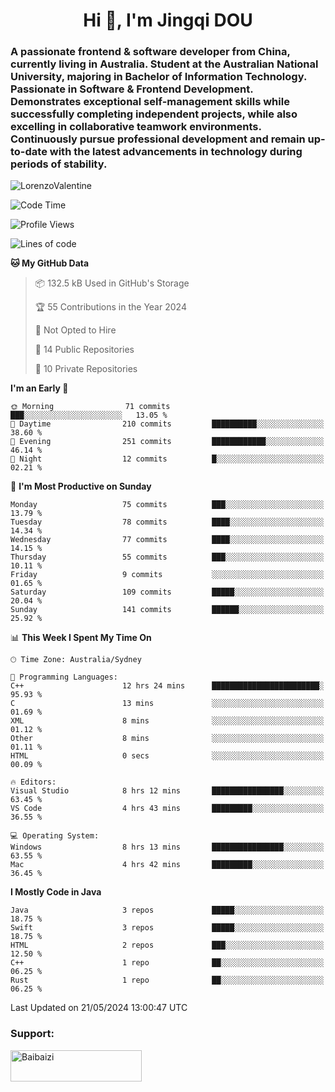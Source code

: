 <h1 align="center">Hi 👋, I'm Jingqi DOU</h1>
<h3 align="left">A passionate frontend & software developer from China, currently living in Australia. Student at the Australian National University, majoring in Bachelor of Information Technology. Passionate in Software & Frontend Development. Demonstrates exceptional self-management skills while successfully completing independent projects, while also excelling in collaborative teamwork environments. Continuously pursue professional development and remain up-to-date with the latest advancements in technology during periods of stability.</h3>
<img src="https://count.getloli.com/get/@:name" alt="LorenzoValentine" />

<!--START_SECTION:waka-->
![Code Time](http://img.shields.io/badge/Code%20Time-777%20hrs%2047%20mins-blue)

![Profile Views](http://img.shields.io/badge/Profile%20Views-0-blue)

![Lines of code](https://img.shields.io/badge/From%20Hello%20World%20I%27ve%20Written-754.6%20thousand%20lines%20of%20code-blue)

**🐱 My GitHub Data** 

> 📦 132.5 kB Used in GitHub's Storage 
 > 
> 🏆 55 Contributions in the Year 2024
 > 
> 🚫 Not Opted to Hire
 > 
> 📜 14 Public Repositories 
 > 
> 🔑 10 Private Repositories 
 > 
**I'm an Early 🐤** 

```text
🌞 Morning                71 commits          ███░░░░░░░░░░░░░░░░░░░░░░   13.05 % 
🌆 Daytime                210 commits         ██████████░░░░░░░░░░░░░░░   38.60 % 
🌃 Evening                251 commits         ████████████░░░░░░░░░░░░░   46.14 % 
🌙 Night                  12 commits          █░░░░░░░░░░░░░░░░░░░░░░░░   02.21 % 
```
📅 **I'm Most Productive on Sunday** 

```text
Monday                   75 commits          ███░░░░░░░░░░░░░░░░░░░░░░   13.79 % 
Tuesday                  78 commits          ████░░░░░░░░░░░░░░░░░░░░░   14.34 % 
Wednesday                77 commits          ████░░░░░░░░░░░░░░░░░░░░░   14.15 % 
Thursday                 55 commits          ███░░░░░░░░░░░░░░░░░░░░░░   10.11 % 
Friday                   9 commits           ░░░░░░░░░░░░░░░░░░░░░░░░░   01.65 % 
Saturday                 109 commits         █████░░░░░░░░░░░░░░░░░░░░   20.04 % 
Sunday                   141 commits         ██████░░░░░░░░░░░░░░░░░░░   25.92 % 
```


📊 **This Week I Spent My Time On** 

```text
🕑︎ Time Zone: Australia/Sydney

💬 Programming Languages: 
C++                      12 hrs 24 mins      ████████████████████████░   95.93 % 
C                        13 mins             ░░░░░░░░░░░░░░░░░░░░░░░░░   01.69 % 
XML                      8 mins              ░░░░░░░░░░░░░░░░░░░░░░░░░   01.12 % 
Other                    8 mins              ░░░░░░░░░░░░░░░░░░░░░░░░░   01.11 % 
HTML                     0 secs              ░░░░░░░░░░░░░░░░░░░░░░░░░   00.09 % 

🔥 Editors: 
Visual Studio            8 hrs 12 mins       ████████████████░░░░░░░░░   63.45 % 
VS Code                  4 hrs 43 mins       █████████░░░░░░░░░░░░░░░░   36.55 % 

💻 Operating System: 
Windows                  8 hrs 13 mins       ████████████████░░░░░░░░░   63.55 % 
Mac                      4 hrs 42 mins       █████████░░░░░░░░░░░░░░░░   36.45 % 
```

**I Mostly Code in Java** 

```text
Java                     3 repos             █████░░░░░░░░░░░░░░░░░░░░   18.75 % 
Swift                    3 repos             █████░░░░░░░░░░░░░░░░░░░░   18.75 % 
HTML                     2 repos             ███░░░░░░░░░░░░░░░░░░░░░░   12.50 % 
C++                      1 repo              ██░░░░░░░░░░░░░░░░░░░░░░░   06.25 % 
Rust                     1 repo              ██░░░░░░░░░░░░░░░░░░░░░░░   06.25 % 
```




 Last Updated on 21/05/2024 13:00:47 UTC
<!--END_SECTION:waka-->

<!-- [![willianrod's wakatime stats](https://github-readme-stats.vercel.app/api/wakatime?username=lorenzoval2050)](https://github.com/anuraghazra/github-readme-stats) -->


<h3 align="left">Support:</h3>
<p><a href="https://www.buymeacoffee.com/Baibaizi"> <img align="left" src="https://cdn.buymeacoffee.com/buttons/v2/default-yellow.png" height="50" width="210" alt="Baibaizi" /></a></p><br><br>
